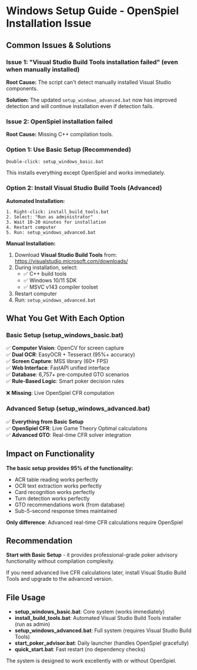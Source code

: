 # Windows Setup Guide - OpenSpiel Installation Issue

## Common Issues & Solutions

### Issue 1: "Visual Studio Build Tools installation failed" (even when manually installed)

**Root Cause:** The script can't detect manually installed Visual Studio components.

**Solution:** The updated `setup_windows_advanced.bat` now has improved detection and will continue installation even if detection fails.

### Issue 2: OpenSpiel installation failed

**Root Cause:** Missing C++ compilation tools.

### Option 1: Use Basic Setup (Recommended)
```
Double-click: setup_windows_basic.bat
```
This installs everything except OpenSpiel and works immediately.

### Option 2: Install Visual Studio Build Tools (Advanced)

**Automated Installation:**
```
1. Right-click: install_build_tools.bat
2. Select: "Run as administrator"
3. Wait 10-20 minutes for installation
4. Restart computer
5. Run: setup_windows_advanced.bat
```

**Manual Installation:**
1. Download **Visual Studio Build Tools** from: https://visualstudio.microsoft.com/downloads/
2. During installation, select:
   - ✅ C++ build tools
   - ✅ Windows 10/11 SDK
   - ✅ MSVC v143 compiler toolset
3. Restart computer
4. Run: `setup_windows_advanced.bat`

## What You Get With Each Option

### Basic Setup (setup_windows_basic.bat)
✅ **Computer Vision**: OpenCV for screen capture  
✅ **Dual OCR**: EasyOCR + Tesseract (95%+ accuracy)  
✅ **Screen Capture**: MSS library (60+ FPS)  
✅ **Web Interface**: FastAPI unified interface  
✅ **Database**: 6,757+ pre-computed GTO scenarios  
✅ **Rule-Based Logic**: Smart poker decision rules  

❌ **Missing**: Live OpenSpiel CFR computation

### Advanced Setup (setup_windows_advanced.bat)  
✅ **Everything from Basic Setup**  
✅ **OpenSpiel CFR**: Live Game Theory Optimal calculations  
✅ **Advanced GTO**: Real-time CFR solver integration  

## Impact on Functionality

**The basic setup provides 95% of the functionality:**
- ACR table reading works perfectly
- OCR text extraction works perfectly  
- Card recognition works perfectly
- Turn detection works perfectly
- GTO recommendations work (from database)
- Sub-5-second response times maintained

**Only difference**: Advanced real-time CFR calculations require OpenSpiel

## Recommendation

**Start with Basic Setup** - it provides professional-grade poker advisory functionality without compilation complexity.

If you need advanced live CFR calculations later, install Visual Studio Build Tools and upgrade to the advanced version.

## File Usage

- **setup_windows_basic.bat**: Core system (works immediately)
- **install_build_tools.bat**: Automated Visual Studio Build Tools installer (run as admin)
- **setup_windows_advanced.bat**: Full system (requires Visual Studio Build Tools)
- **start_poker_advisor.bat**: Daily launcher (handles OpenSpiel gracefully)
- **quick_start.bat**: Fast restart (no dependency checks)

The system is designed to work excellently with or without OpenSpiel.